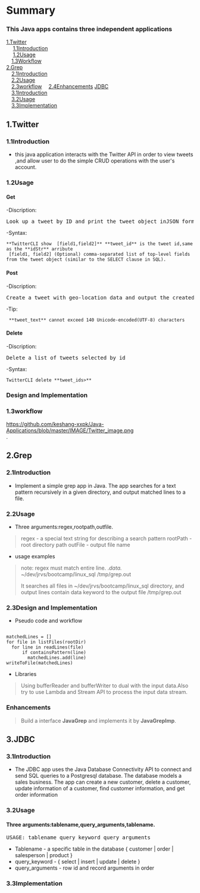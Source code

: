 # Summary
 ### This Java apps contains three independent applications
 
 [1.Twitter](#1.Twitter)  
 &ensp;&ensp; [1.1Introduction](#1.1Introdection)  
 &ensp;&ensp; [1.2Usage](#1.2Usage)  
 &ensp;&ensp;[1.3Workflow](#1.3Workflow)  
 [2.Grep](#2.Grep)  
 &ensp;&ensp;[2.1Introduction](#2.1Introdection)   
 &ensp;&ensp;[2.2Usage](#2.2Usage)   
 &ensp;&ensp;[2.3workflow](#2.3Workflow) 
 &ensp;&ensp;[2.4Enhancements](#2.4Enhancements)
 [JDBC](#3.JDBC)   
 &ensp;&ensp;[3.1Introduction](#3.1Introdection)    
 &ensp;&ensp;[3.2Usage](#3.2Usage)    
 &ensp;&ensp;[3.3Implementation](#3.3Implementation)     
 
   ## 1.Twitter
  ### 1.1Introduction 
  - this java application interacts with the Twitter API in order to view tweets ,and allow user to do the simple CRUD operations with the user's account. 
  ### 1.2Usage
  #### Get
  -Discription:
  <pre>Look up a tweet by ID and print the tweet object inJSON format.Show user specified [fields] in the JSON document.Show user specified [fields] in the JSON document.</pre>
  -Syntax:
 <pre><code>**TwitterCLI show <tweet_id> [field1,field2]** **tweet_id** is the tweet id,same as the **idStr** arribute
 [field1, field2] (Optional) comma-separated list of top-level fields from the tweet object (similar to the SELECT clause in SQL).</pre></code>
 #### Post
 -Discription:
  <pre>Create a tweet with geo-location data and output the created tweet object(simplified) in JSON format.</pre>
  -Tip:
 <pre><code> **tweet_text** cannot exceed 140 Unicode-encoded(UTF-8) characters</pre></code>
 #### Delete
 -Discription:
  <pre>Delete a list of tweets selected by id</pre>
  -Syntax:
 <pre><code>TwitterCLI delete **tweet_ids>** </pre></code>
  ### Design and Implementation
 
  ### 1.3workflow
  https://github.com/keshang-xxpk/Java-Applications/blob/master/IMAGE/Twitter_image.png    
 .
  

 

 ## 2.Grep
  ### 2.1Introduction 
  - Implement a simple grep app in Java. The app searches for a text pattern recursively in a given directory, and output matched lines to a file. 
  ### 2.2Usage
  - Three arguments:regex,rootpath,outfile.
  >regex - a special text string for describing a search pattern
  >rootPath - root directory path
  >outFile - output file name
  
  - usage examples
  > note: regex must match entire line.
.*data.* ~/dev/jrvs/bootcamp/linux_sql /tmp/grep.out
>
>It searches all files in ~/dev/jrvs/bootcamp/linux_sql directory, and output lines contain data keyword to the output file
 /tmp/grep.out
  ### 2.3Design and Implementation
 
  - Pseudo code and workflow
  <pre><code> 
matchedLines = []
for file in listFiles(rootDir)
  for line in readLines(file)
      if containsPattern(line)
        matchedLines.add(line)
writeToFile(matchedLines)</code></pre>
  
  - Libraries
  >Using bufferReader and bufferWriter to dual with the input data.Also try to use Lambda and Stream API to process the input data stream.
  

  ### Enhancements
  >Build a interface **JavaGrep** and implements it by  **JavaGrepImp**.
  
  ## 3.JDBC
  ### 3.1Introduction 
  - The JDBC app uses the Java Database Connectivity API to connect and send SQL queries to a Postgresql database. The database models a sales business. The app can create a new customer, delete a customer, update information of a customer, find customer information, and get order information
  ### 3.2Usage
  #### Three arguments:tablename,query_arguments,tablename.
  <pre>USAGE: tablename query_keyword query_arguments</pre>
  - Tablename - a specific table in the database { customer | order | salesperson | product }
  - query_keyword - { select | insert | update | delete }
  - query_arguments - row id and record arguments in order

  ### 3.3Implementation
 
  
  
 
  

 

  
 
